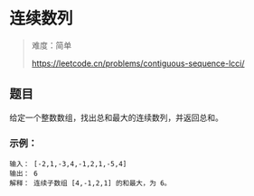 # 连续数列

> 难度：简单
>
> https://leetcode.cn/problems/contiguous-sequence-lcci/

## 题目

给定一个整数数组，找出总和最大的连续数列，并返回总和。

### 示例：
```
输入： [-2,1,-3,4,-1,2,1,-5,4]
输出： 6
解释： 连续子数组 [4,-1,2,1] 的和最大，为 6。
```
